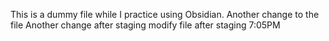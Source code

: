 This is a dummy file while I practice using Obsidian.
Another change to the file
Another change after staging
modify file after staging 7:05PM
